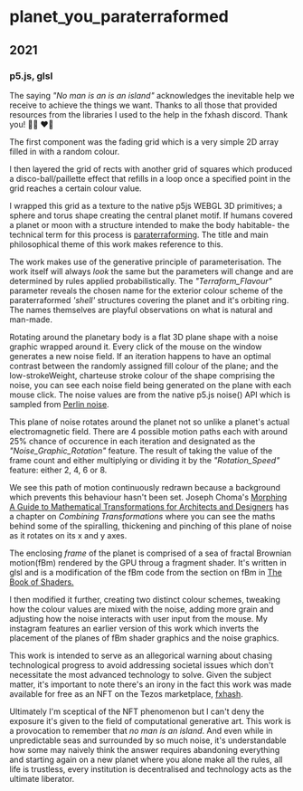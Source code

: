 # planet_you_paraterraformed
## 2021
### p5.js, glsl

The saying *"No man is an is an island"* acknowledges the inevitable help we receive to achieve the things we want. Thanks to all those that provided resources from the libraries I used to the help in the fxhash discord. Thank you! 🙌🏾 ❤️‍🔥

The first component was the fading grid which is a very simple 2D array filled in with a random colour.

I then layered the grid of rects with another grid of squares which produced a disco-ball/paillette effect that refills in a loop once a specified point in the grid reaches a certain colour value.

I wrapped this grid as a texture to the native p5js WEBGL 3D primitives; a sphere and torus shape creating the central planet motif. If humans covered a planet or moon with a structure intended to make the body habitable- the technical term for this process is [paraterraforming](https://marspedia.org/Paraterraforming). The title and main philosophical theme of this work makes reference to this.

The work makes use of the generative principle of parameterisation. The work itself will always *look* the same but the parameters will change and are determined by rules applied probabilistically. The *"Terraform_Flavour"* parameter reveals the chosen name for the exterior colour scheme of the paraterraformed *'shell'* structures covering the planet and it's orbiting ring. The names themselves are playful observations on what is natural and man-made. 

Rotating around the planetary body is a flat 3D plane shape with a noise graphic wrapped around it. Every click of the mouse on the window generates a new noise field. If an iteration happens to have an optimal contrast between the randomly assigned fill colour of the plane; and the low-strokeWeight, charteuse stroke colour of the shape comprising the noise, you can see each noise field being generated on the plane with each mouse click. The noise values are from the native p5.js noise() API which is sampled from [Perlin noise](https://genekogan.com/code/p5js-perlin-noise/).

This plane of noise rotates around the planet not so unlike a planet's actual electromagnetic field. There are 4 possible motion paths each with around 25% chance of occurence in each iteration and designated as the *"Noise_Graphic_Rotation"* feature. The result of taking the value of the frame count and either multiplying or dividing it by the *"Rotation_Speed"* feature: either 2, 4, 6 or 8.

We see this path of motion continuously redrawn because a background which prevents this behaviour hasn't been set. Joseph Choma's [Morphing A Guide to Mathematical Transformations for Architects and Designers](https://blackwells.co.uk/bookshop/product/Morphing-by-Joseph-Choma-author/9781780674131) has a chapter on *Combining Transformations* where you can see the maths behind some of the spiralling, thickening and pinching of this plane of noise as it rotates on its x and y axes.

The enclosing *frame* of the planet is comprised of a sea of fractal Brownian motion(fBm) rendered by the GPU throug a fragment shader. It's written in glsl and is a modification of the fBm code from the section on fBm in [The Book of Shaders.](https://thebookofshaders.com/13/)

I then modified it further, creating two distinct colour schemes, tweaking how the colour values are mixed with the noise, adding more grain and adjusting how the noise interacts with user input from the mouse. My instagram features an earlier version of this work which inverts the placement of the planes of fBm shader graphics and the noise graphics.

This work is intended to serve as an allegorical warning about chasing technological progress to avoid addressing societal issues which don't necessitate the most advanced technology to solve. Given the subject matter, it's important to note there's an irony in the fact this work was made available for free as an NFT on the Tezos marketplace, [fxhash](https://www.fxhash.xyz/u/museumhotel). 

Ultimately I'm sceptical of the NFT phenomenon but I can't deny the exposure it's given to the field of computational generative art. This work is a provocation to remember that *no man is an island*. And even while in unpredictable seas and surrounded by so much noise, it's understandable how some may naively think the answer requires abandoning everything and starting again on a new planet where you alone make all the rules, all life is trustless, every institution is decentralised and technology acts as the ultimate liberator. 
























